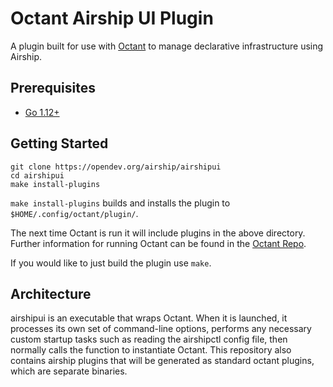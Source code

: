 # Octant Airship UI Plugin

A plugin built for use with [Octant](https://github.com/vmware/octant) to manage
declarative infrastructure using Airship.

## Prerequisites

- [Go 1.12+](https://golang.org/dl/)

## Getting Started

```
git clone https://opendev.org/airship/airshipui
cd airshipui
make install-plugins
```

`make install-plugins` builds and installs the plugin to 
`$HOME/.config/octant/plugin/`.

The next time Octant is run it will include plugins in the above directory.
Further information for running Octant can be found in the
[Octant Repo](https://github.com/vmware/octant).

If you would like to just build the plugin use `make`.

## Architecture

airshipui is an executable that wraps Octant.  When it is launched, it processes its own set of command-line options, performs any
necessary custom startup tasks such as reading the airshipctl config file, then normally calls the function to instantiate Octant.
This repository also contains airship plugins that will be generated as standard octant plugins, which are separate binaries.
